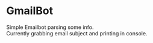 # GmailBot
Simple Emailbot parsing some info.
<br>Currently grabbing email subject and printing in console.</br>
